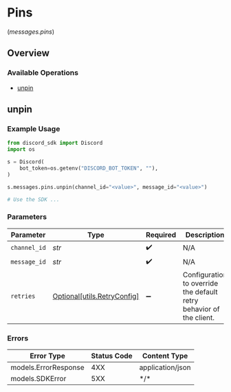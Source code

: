 # Pins
(*messages.pins*)

## Overview

### Available Operations

* [unpin](#unpin)

## unpin

### Example Usage

```python
from discord_sdk import Discord
import os

s = Discord(
    bot_token=os.getenv("DISCORD_BOT_TOKEN", ""),
)

s.messages.pins.unpin(channel_id="<value>", message_id="<value>")

# Use the SDK ...

```

### Parameters

| Parameter                                                           | Type                                                                | Required                                                            | Description                                                         |
| ------------------------------------------------------------------- | ------------------------------------------------------------------- | ------------------------------------------------------------------- | ------------------------------------------------------------------- |
| `channel_id`                                                        | *str*                                                               | :heavy_check_mark:                                                  | N/A                                                                 |
| `message_id`                                                        | *str*                                                               | :heavy_check_mark:                                                  | N/A                                                                 |
| `retries`                                                           | [Optional[utils.RetryConfig]](../../models/utils/retryconfig.md)    | :heavy_minus_sign:                                                  | Configuration to override the default retry behavior of the client. |

### Errors

| Error Type           | Status Code          | Content Type         |
| -------------------- | -------------------- | -------------------- |
| models.ErrorResponse | 4XX                  | application/json     |
| models.SDKError      | 5XX                  | \*/\*                |